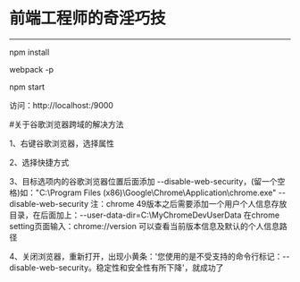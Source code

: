 # 前端工程师的奇淫巧技
------------------------------------------------------------------------
npm install

webpack -p

npm start

访问：http://localhost:/9000

#关于谷歌浏览器跨域的解决方法

1、右键谷歌浏览器，选择属性

2、选择快捷方式

3、目标选项内的谷歌浏览器位置后面添加 --disable-web-security，(留一个空格)如："C:\Program Files (x86)\Google\Chrome\Application\chrome.exe" --disable-web-security
   注：chrome 49版本之后需要添加一个用户个人信息存放目录，在后面加上：--user-data-dir=C:\MyChromeDevUserData
   在chrome setting页面输入：chrome://version 可以查看当前版本信息及默认的个人信息路径
   
4、关闭浏览器，重新打开，出现小黄条：'您使用的是不受支持的命令行标记：--disable-web-security。稳定性和安全性有所下降'，就成功了